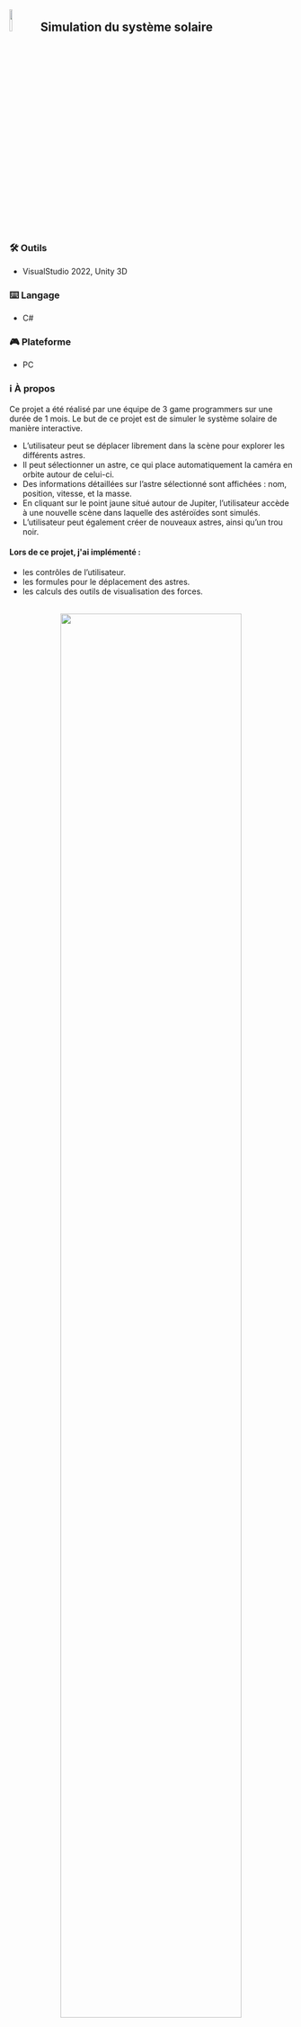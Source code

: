<h2><img src="https://imgur.com/vkHZviw.png" height="10%" width="10%"/> Simulation du système solaire </h2>

<h3>🛠️ Outils</h3>

- VisualStudio 2022, Unity 3D

<h3>⌨️ Langage</h3>

- C#

<h3>🎮 Plateforme</h3>

- PC

<h3>ℹ️ À propos</h3>

Ce projet a été réalisé par une équipe de 3 game programmers sur une durée de 1 mois.
Le but de ce projet est de simuler le système solaire de manière interactive.
- L’utilisateur peut se déplacer librement dans la scène pour explorer les différents astres.
- Il peut sélectionner un astre, ce qui place automatiquement la caméra en orbite autour de celui-ci.
- Des informations détaillées sur l’astre sélectionné sont affichées : nom, position, vitesse, et la masse.
- En cliquant sur le point jaune situé autour de Jupiter, l’utilisateur accède à une nouvelle scène dans laquelle des astéroïdes sont simulés.
- L’utilisateur peut également créer de nouveaux astres, ainsi qu’un trou noir.

<h4>Lors de ce projet, j'ai implémenté :</h4>
  <ul>
    <li>les contrôles de l’utilisateur.</li>
    <li>les formules pour le déplacement des astres.</li>
    <li>les calculs des outils de visualisation des forces.</li>
  </ul>


<p align="center">

<br>
<img src="https://imgur.com/LAqyEuo.png" height="80%" width="80%"/>
<br/>
  
<br>
<img src="https://imgur.com/TXdc3CQ.png" height="80%" width="80%"/>
<br/>
  
<br>
<img src="https://imgur.com/2Nhq2bi.png" height="80%" width="80%"/>
<br/>

<br>
<img src="https://imgur.com/Rn8TEWs.png" height="80%" width="80%"/>
<br/>
